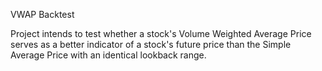 VWAP Backtest

Project intends to test whether a stock's Volume Weighted Average Price serves as a better indicator of a stock's future price than the Simple Average Price with an identical lookback range.
